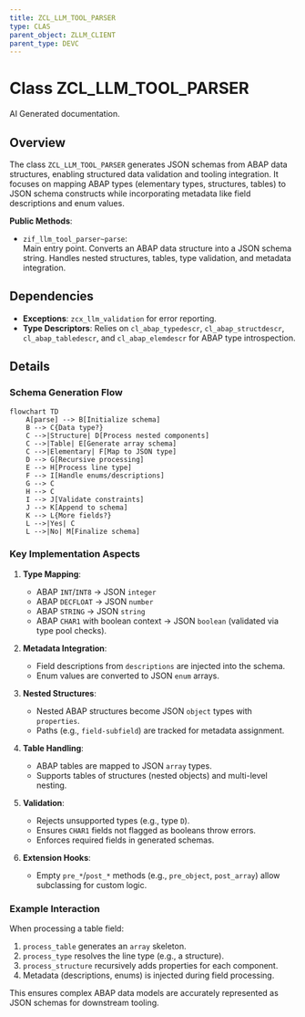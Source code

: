 ```yaml
---
title: ZCL_LLM_TOOL_PARSER
type: CLAS
parent_object: ZLLM_CLIENT
parent_type: DEVC
---
```


# Class ZCL_LLM_TOOL_PARSER

AI Generated documentation.

## Overview  

The class `ZCL_LLM_TOOL_PARSER` generates JSON schemas from ABAP data structures, enabling structured data validation and tooling integration. It focuses on mapping ABAP types (elementary types, structures, tables) to JSON schema constructs while incorporating metadata like field descriptions and enum values.  

**Public Methods**:  

- `zif_llm_tool_parser~parse`:  
  Main entry point. Converts an ABAP data structure into a JSON schema string. Handles nested structures, tables, type validation, and metadata integration.  

## Dependencies  

- **Exceptions**: `zcx_llm_validation` for error reporting.  
- **Type Descriptors**: Relies on `cl_abap_typedescr`, `cl_abap_structdescr`, `cl_abap_tabledescr`, and `cl_abap_elemdescr` for ABAP type introspection.  

## Details  

### Schema Generation Flow  

```mermaid  
flowchart TD  
    A[parse] --> B[Initialize schema]  
    B --> C{Data type?}  
    C -->|Structure| D[Process nested components]  
    C -->|Table| E[Generate array schema]  
    C -->|Elementary| F[Map to JSON type]  
    D --> G[Recursive processing]  
    E --> H[Process line type]  
    F --> I[Handle enums/descriptions]  
    G --> C  
    H --> C  
    I --> J[Validate constraints]  
    J --> K[Append to schema]  
    K --> L{More fields?}  
    L -->|Yes| C  
    L -->|No| M[Finalize schema]  
```  

### Key Implementation Aspects  

1. **Type Mapping**:  
   - ABAP `INT`/`INT8` → JSON `integer`  
   - ABAP `DECFLOAT` → JSON `number`  
   - ABAP `STRING` → JSON `string`  
   - ABAP `CHAR1` with boolean context → JSON `boolean` (validated via type pool checks).  

2. **Metadata Integration**:  
   - Field descriptions from `descriptions` are injected into the schema.  
   - Enum values are converted to JSON `enum` arrays.  

3. **Nested Structures**:  
   - Nested ABAP structures become JSON `object` types with `properties`.  
   - Paths (e.g., `field-subfield`) are tracked for metadata assignment.  

4. **Table Handling**:  
   - ABAP tables are mapped to JSON `array` types.  
   - Supports tables of structures (nested objects) and multi-level nesting.  

5. **Validation**:  
   - Rejects unsupported types (e.g., type `D`).  
   - Ensures `CHAR1` fields not flagged as booleans throw errors.  
   - Enforces required fields in generated schemas.  

6. **Extension Hooks**:  
   - Empty `pre_*`/`post_*` methods (e.g., `pre_object`, `post_array`) allow subclassing for custom logic.  

### Example Interaction  

When processing a table field:  

1. `process_table` generates an `array` skeleton.  
2. `process_type` resolves the line type (e.g., a structure).  
3. `process_structure` recursively adds properties for each component.  
4. Metadata (descriptions, enums) is injected during field processing.  

This ensures complex ABAP data models are accurately represented as JSON schemas for downstream tooling.
